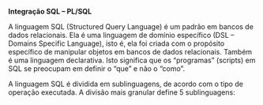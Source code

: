 **Integração SQL – PL/SQL**

A linguagem SQL (Structured Query Language) é um padrão em bancos de dados relacionais. Ela é uma linguagem de domínio específico (DSL – Domains Specific Language), isto é, ela foi criada com o propósito específico de manipular objetos em bancos de dados relacionais. Também é uma linguagem declarativa. Isto significa que os “programas” (scripts) em SQL se preocupam em definir o “que” e não o “como”.

A linguagem SQL é dividida em sublinguagens, de acordo com o tipo de operação executada. A divisão mais granular define 5 sublinguagens:
